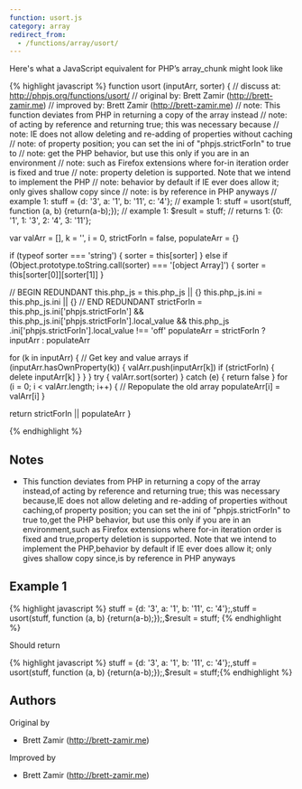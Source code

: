 ```yaml
---
function: usort.js
category: array
redirect_from:
  - /functions/array/usort/
---
```


<!-- WARNING! This file is auto generated by `npm run web:inject`, do not edit by hand -->

Here's what a JavaScript equivalent for PHP’s array_chunk might look like

{% highlight javascript %}
function usort (inputArr, sorter) {
  //  discuss at: http://phpjs.org/functions/usort/
  // original by: Brett Zamir (http://brett-zamir.me)
  // improved by: Brett Zamir (http://brett-zamir.me)
  //        note: This function deviates from PHP in returning a copy of the array instead
  //        note: of acting by reference and returning true; this was necessary because
  //        note: IE does not allow deleting and re-adding of properties without caching
  //        note: of property position; you can set the ini of "phpjs.strictForIn" to true to
  //        note: get the PHP behavior, but use this only if you are in an environment
  //        note: such as Firefox extensions where for-in iteration order is fixed and true
  //        note: property deletion is supported. Note that we intend to implement the PHP
  //        note: behavior by default if IE ever does allow it; only gives shallow copy since
  //        note: is by reference in PHP anyways
  //   example 1: stuff = {d: '3', a: '1', b: '11', c: '4'};
  //   example 1: stuff = usort(stuff, function (a, b) {return(a-b);});
  //   example 1: $result = stuff;
  //   returns 1: {0: '1', 1: '3', 2: '4', 3: '11'};

  var valArr = [],
    k = '',
    i = 0,
    strictForIn = false,
    populateArr = {}

  if (typeof sorter === 'string') {
    sorter = this[sorter]
  } else if (Object.prototype.toString.call(sorter) === '[object Array]') {
    sorter = this[sorter[0]][sorter[1]]
  }

  // BEGIN REDUNDANT
  this.php_js = this.php_js || {}
  this.php_js.ini = this.php_js.ini || {}
  // END REDUNDANT
  strictForIn = this.php_js.ini['phpjs.strictForIn'] && this.php_js.ini['phpjs.strictForIn'].local_value && this.php_js
    .ini['phpjs.strictForIn'].local_value !== 'off'
  populateArr = strictForIn ? inputArr : populateArr

  for (k in inputArr) {
    // Get key and value arrays
    if (inputArr.hasOwnProperty(k)) {
      valArr.push(inputArr[k])
      if (strictForIn) {
        delete inputArr[k]
      }
    }
  }
  try {
    valArr.sort(sorter)
  } catch (e) {
    return false
  }
  for (i = 0; i < valArr.length; i++) {
    // Repopulate the old array
    populateArr[i] = valArr[i]
  }

  return strictForIn || populateArr
}

{% endhighlight %}

## Notes
- This function deviates from PHP in returning a copy of the array instead,of acting by reference and returning true; this was necessary because,IE does not allow deleting and re-adding of properties without caching,of property position; you can set the ini of "phpjs.strictForIn" to true to,get the PHP behavior, but use this only if you are in an environment,such as Firefox extensions where for-in iteration order is fixed and true,property deletion is supported. Note that we intend to implement the PHP,behavior by default if IE ever does allow it; only gives shallow copy since,is by reference in PHP anyways

## Example 1

{% highlight javascript %}
stuff = {d: '3', a: '1', b: '11', c: '4'};,stuff = usort(stuff, function (a, b) {return(a-b);});,$result = stuff;
{% endhighlight %}

Should return

{% highlight javascript %}
stuff = {d: '3', a: '1', b: '11', c: '4'};,stuff = usort(stuff, function (a, b) {return(a-b);});,$result = stuff;{% endhighlight %}


## Authors


Original by

- Brett Zamir (http://brett-zamir.me)


Improved by

- Brett Zamir (http://brett-zamir.me)

